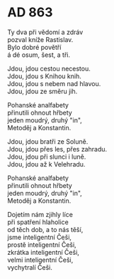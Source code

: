 # AD 863

Ty dva při vědomí a zdráv  
pozval kníže Rastislav.  
Bylo dobré povětří  
á dé osum, šest, a tři.

Jdou, jdou cestou necestou.  
Jdou, jdou s Knihou knih.  
Jdou, jdou s nebem nad hlavou.  
Jdou, jdou ze směru jih.

Pohanské analfabety  
přinutili ohnout hřbety  
jeden moudrý, druhý "in",  
Metoděj a Konstantin.

Jdou, jdou bratři ze Soluně.  
Jdou, jdou přes les, přes zahradu.  
Jdou, jdou při slunci i luně.  
Jdou, jdou až k Velehradu.

Pohanské analfabety  
přinutili ohnout hřbety  
jeden moudrý, druhý "in",  
Metoděj a Konstantin.

Dojetím nám zjihly líce  
při spatření hlaholice  
od těch dob, a to nás těší,  
jsme inteligentní Češi,  
prostě inteligentní Češi,  
zkrátka inteligentní Češi,  
velmi inteligentní Češi,  
vychytralí Češi.


